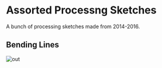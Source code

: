 # Assorted Processng Sketches
A bunch of processing sketches made from 2014-2016.

## Bending Lines
![out](https://user-images.githubusercontent.com/7725659/127367761-57e625db-dc6c-4f83-9b23-ae994b13b82f.gif)
